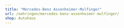 ```yaml
---
title: "Mercedes-Benz Assenheimer-Mulfinger"
url: /oehringen/mercedes-benz-assenheimer-mulfinger/
shop: Autohaus
---
```

